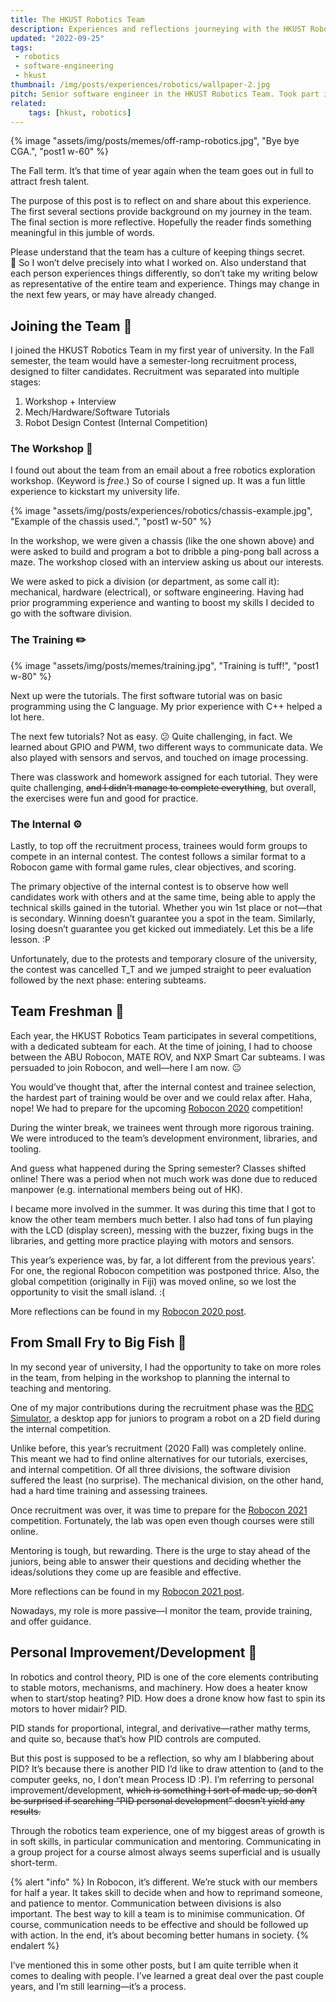 ```yaml
---
title: The HKUST Robotics Team
description: Experiences and reflections journeying with the HKUST Robotics Team.
updated: "2022-09-25"
tags:
 - robotics
 - software-engineering
 - hkust
thumbnail: /img/posts/experiences/robotics/wallpaper-2.jpg
pitch: Senior software engineer in the HKUST Robotics Team. Took part in training and mentoring new team members, remodularise project structure, and managing R&D projects.
related:
    tags: [hkust, robotics]
---
```


{% image "assets/img/posts/memes/off-ramp-robotics.jpg", "Bye bye CGA.", "post1 w-60" %}

The Fall term. It’s that time of year again when the team goes out in full to attract fresh talent.

The purpose of this post is to reflect on and share about this experience. The first several sections provide background on my journey in the team. The final section is more reflective. Hopefully the reader finds something meaningful in this jumble of words.

Please understand that the team has a culture of keeping things secret. 🤫 So I won’t delve precisely into what I worked on. Also understand that each person experiences things differently, so don’t take my writing below as representative of the entire team and experience. Things may change in the next few years, or may have already changed.

## Joining the Team 🚪

I joined the HKUST Robotics Team in my first year of university. In the Fall semester, the team would have a semester-long recruitment process, designed to filter candidates. Recruitment was separated into multiple stages:

1. Workshop + Interview
2. Mech/Hardware/Software Tutorials
3. Robot Design Contest (Internal Competition)

### The Workshop 🔨

I found out about the team from an email about a free robotics exploration workshop. (Keyword is *free*.) So of course I signed up. It was a fun little experience to kickstart my university life.

{% image "assets/img/posts/experiences/robotics/chassis-example.jpg", "Example of the chassis used.", "post1 w-50" %}

In the workshop, we were given a chassis (like the one shown above) and were asked to build and program a bot to dribble a ping-pong ball across a maze. The workshop closed with an interview asking us about our interests.

We were asked to pick a division (or department, as some call it): mechanical, hardware (electrical), or software engineering. Having had prior programming experience and wanting to boost my skills I decided to go with the software division.

### The Training ✏️

{% image "assets/img/posts/memes/training.jpg", "Training is tuff!", "post1 w-80" %}

Next up were the tutorials. The first software tutorial was on basic programming using the C language. My prior experience with C++ helped a lot here.

The next few tutorials? Not as easy. 😕 Quite challenging, in fact. We learned about GPIO and PWM, two different ways to communicate data. We also played with sensors and servos, and touched on image processing.

There was classwork and homework assigned for each tutorial. They were quite challenging, ~~and I didn’t manage to complete everything~~, but overall, the exercises were fun and good for practice.

### The Internal ⚙️

Lastly, to top off the recruitment process, trainees would form groups to compete in an internal contest. The contest follows a similar format to a Robocon game with formal game rules, clear objectives, and scoring.

The primary objective of the internal contest is to observe how well candidates work with others and at the same time, being able to apply the technical skills gained in the tutorial. Whether you win 1st place or not—that is secondary. Winning doesn’t guarantee you a spot in the team. Similarly, losing doesn’t guarantee you get kicked out immediately. Let this be a life lesson. :P

Unfortunately, due to the protests and temporary closure of the university, the contest was cancelled T_T and we jumped straight to peer evaluation followed by the next phase: entering subteams.

## Team Freshman 🍎

Each year, the HKUST Robotics Team participates in several competitions, with a dedicated subteam for each. At the time of joining, I had to choose between the ABU Robocon, MATE ROV, and NXP Smart Car subteams. I was persuaded to join Robocon, and well—here I am now. 😐

You would’ve thought that, after the internal contest and trainee selection, the hardest part of training would be over and we could relax after. Haha, nope! We had to prepare for the upcoming [Robocon 2020](/posts/robocon-2020) competition!

During the winter break, we trainees went through more rigorous training. We were introduced to the team’s development environment, libraries, and tooling.

And guess what happened during the Spring semester? Classes shifted online! There was a period when not much work was done due to reduced manpower (e.g. international members being out of HK).

I became more involved in the summer. It was during this time that I got to know the other team members much better. I also had tons of fun playing with the LCD (display screen), messing with the buzzer, fixing bugs in the libraries, and getting more practice playing with motors and sensors.

This year’s experience was, by far, a lot different from the previous years’. For one, the regional Robocon competition was postponed thrice. Also, the global competition (originally in Fiji) was moved online, so we lost the opportunity to visit the small island. :(

More reflections can be found in my [Robocon 2020 post](/posts/robocon-2020).

## From Small Fry to Big Fish 🐠

In my second year of university, I had the opportunity to take on more roles in the team, from helping in the workshop to planning the internal to teaching and mentoring.

One of my major contributions during the recruitment phase was the [RDC Simulator](/posts/robot-design-contest-simulator), a desktop app for juniors to program a robot on a 2D field during the internal competition.

Unlike before, this year’s recruitment (2020 Fall) was completely online. This meant we had to find online alternatives for our tutorials, exercises, and internal competition. Of all three divisions, the software division suffered the least (no surprise). The mechanical division, on the other hand, had a hard time training and assessing trainees.

Once recruitment was over, it was time to prepare for the [Robocon 2021](/posts/robocon-2021) competition. Fortunately, the lab was open even though courses were still online.

Mentoring is tough, but rewarding. There is the urge to stay ahead of the juniors, being able to answer their questions and deciding whether the ideas/solutions they come up are feasible and effective.

More reflections can be found in my [Robocon 2021 post](/posts/robocon-2021).

Nowadays, my role is more passive—I monitor the team, provide training, and offer guidance.

## Personal Improvement/Development 🚀

In robotics and control theory, PID is one of the core elements contributing to stable motors, mechanisms, and machinery. How does a heater know when to start/stop heating? PID. How does a drone know how fast to spin its motors to hover midair? PID.

PID stands for proportional, integral, and derivative—rather mathy terms, and quite so, because that’s how PID controls are computed.

But this post is supposed to be a reflection, so why am I blabbering about PID? It’s because there is another PID I’d like to draw attention to (and to the computer geeks, no, I don’t mean Process ID :P). I’m referring to personal improvement/development, ~~which is something I sort of made up, so don’t be surprised if searching “PID personal development” doesn’t yield any results.~~

Through the robotics team experience, one of my biggest areas of growth is in soft skills, in particular communication and mentoring. Communicating in a group project for a course almost always seems superficial and is usually short-term.

{% alert "info" %}
In Robocon, it’s different. We’re stuck with our members for half a year. It takes skill to decide when and how to reprimand someone, and patience to mentor. Communication between divisions is also important. The best way to kill a team is to minimise communication. Of course, communication needs to be effective and should be followed up with action. In the end, it’s about becoming better humans in society.
{% endalert %}

I’ve mentioned this in some other posts, but I am quite terrible when it comes to dealing with people. I’ve learned a great deal over the past couple years, and I’m still learning—it’s a process.
